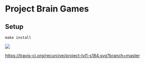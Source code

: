 # Project Brain Games

## Setup

```
make install
```

<a href="https://codeclimate.com/github/codeclimate/codeclimate/maintainability"><img src="https://api.codeclimate.com/v1/badges/a99a88d28ad37a79dbf6/maintainability" /></a>

https://travis-ci.org/recurcive/project-lvl1-s184.svg?branch=master
